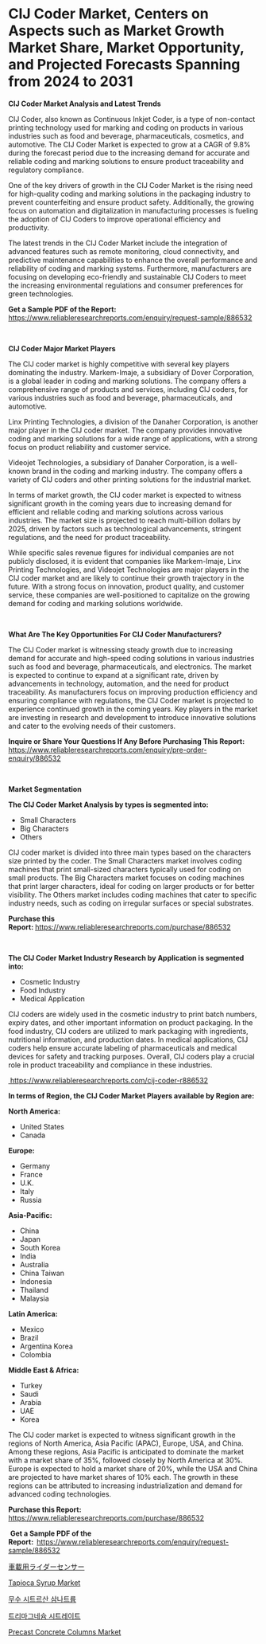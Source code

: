<p><h1>CIJ Coder Market, Centers on Aspects such as Market Growth Market Share, Market Opportunity, and Projected Forecasts Spanning from 2024 to 2031</h1></p><p><strong>CIJ Coder Market Analysis and Latest Trends</strong></p>
<p><p>CIJ Coder, also known as Continuous Inkjet Coder, is a type of non-contact printing technology used for marking and coding on products in various industries such as food and beverage, pharmaceuticals, cosmetics, and automotive. The CIJ Coder Market is expected to grow at a CAGR of 9.8% during the forecast period due to the increasing demand for accurate and reliable coding and marking solutions to ensure product traceability and regulatory compliance.</p><p>One of the key drivers of growth in the CIJ Coder Market is the rising need for high-quality coding and marking solutions in the packaging industry to prevent counterfeiting and ensure product safety. Additionally, the growing focus on automation and digitalization in manufacturing processes is fueling the adoption of CIJ Coders to improve operational efficiency and productivity.</p><p>The latest trends in the CIJ Coder Market include the integration of advanced features such as remote monitoring, cloud connectivity, and predictive maintenance capabilities to enhance the overall performance and reliability of coding and marking systems. Furthermore, manufacturers are focusing on developing eco-friendly and sustainable CIJ Coders to meet the increasing environmental regulations and consumer preferences for green technologies.</p></p>
<p><strong>Get a Sample PDF of the Report:&nbsp;</strong> <a href="https://www.reliableresearchreports.com/enquiry/request-sample/886532">https://www.reliableresearchreports.com/enquiry/request-sample/886532</a></p>
<p>&nbsp;</p>
<p><strong>CIJ Coder Major Market Players</strong></p>
<p><p>The CIJ coder market is highly competitive with several key players dominating the industry. Markem-Imaje, a subsidiary of Dover Corporation, is a global leader in coding and marking solutions. The company offers a comprehensive range of products and services, including CIJ coders, for various industries such as food and beverage, pharmaceuticals, and automotive.</p><p>Linx Printing Technologies, a division of the Danaher Corporation, is another major player in the CIJ coder market. The company provides innovative coding and marking solutions for a wide range of applications, with a strong focus on product reliability and customer service.</p><p>Videojet Technologies, a subsidiary of Danaher Corporation, is a well-known brand in the coding and marking industry. The company offers a variety of CIJ coders and other printing solutions for the industrial market.</p><p>In terms of market growth, the CIJ coder market is expected to witness significant growth in the coming years due to increasing demand for efficient and reliable coding and marking solutions across various industries. The market size is projected to reach multi-billion dollars by 2025, driven by factors such as technological advancements, stringent regulations, and the need for product traceability.</p><p>While specific sales revenue figures for individual companies are not publicly disclosed, it is evident that companies like Markem-Imaje, Linx Printing Technologies, and Videojet Technologies are major players in the CIJ coder market and are likely to continue their growth trajectory in the future. With a strong focus on innovation, product quality, and customer service, these companies are well-positioned to capitalize on the growing demand for coding and marking solutions worldwide.</p></p>
<p>&nbsp;</p>
<p><strong>What Are The Key Opportunities For CIJ Coder Manufacturers?</strong></p>
<p><p>The CIJ Coder market is witnessing steady growth due to increasing demand for accurate and high-speed coding solutions in various industries such as food and beverage, pharmaceuticals, and electronics. The market is expected to continue to expand at a significant rate, driven by advancements in technology, automation, and the need for product traceability. As manufacturers focus on improving production efficiency and ensuring compliance with regulations, the CIJ Coder market is projected to experience continued growth in the coming years. Key players in the market are investing in research and development to introduce innovative solutions and cater to the evolving needs of their customers.</p></p>
<p><strong>Inquire or Share Your Questions If Any Before Purchasing This Report:</strong> <a href="https://www.reliableresearchreports.com/enquiry/pre-order-enquiry/886532">https://www.reliableresearchreports.com/enquiry/pre-order-enquiry/886532</a></p>
<p>&nbsp;</p>
<p><strong>Market Segmentation</strong></p>
<p><strong>The CIJ Coder Market Analysis by types is segmented into:</strong></p>
<p><ul><li>Small Characters</li><li>Big Characters</li><li>Others</li></ul></p>
<p><p>CIJ coder market is divided into three main types based on the characters size printed by the coder. The Small Characters market involves coding machines that print small-sized characters typically used for coding on small products. The Big Characters market focuses on coding machines that print larger characters, ideal for coding on larger products or for better visibility. The Others market includes coding machines that cater to specific industry needs, such as coding on irregular surfaces or special substrates.</p></p>
<p><strong>Purchase this Report:&nbsp;</strong><a href="https://www.reliableresearchreports.com/purchase/886532">https://www.reliableresearchreports.com/purchase/886532</a></p>
<p>&nbsp;</p>
<p><strong>The CIJ Coder Market Industry Research by Application is segmented into:</strong></p>
<p><ul><li>Cosmetic Industry</li><li>Food Industry</li><li>Medical Application</li></ul></p>
<p><p>CIJ coders are widely used in the cosmetic industry to print batch numbers, expiry dates, and other important information on product packaging. In the food industry, CIJ coders are utilized to mark packaging with ingredients, nutritional information, and production dates. In medical applications, CIJ coders help ensure accurate labeling of pharmaceuticals and medical devices for safety and tracking purposes. Overall, CIJ coders play a crucial role in product traceability and compliance in these industries.</p></p>
<p><a href="https://www.reliableresearchreports.com/cij-coder-r886532">&nbsp;https://www.reliableresearchreports.com/cij-coder-r886532</a></p>
<p><strong>In terms of Region, the CIJ Coder Market Players available by Region are:</strong></p>
<p>
    <p> <strong> North America: </strong>
        <ul>
            <li>United States</li>
            <li>Canada</li>
        </ul>
        </p> 
    <p> <strong> Europe: </strong>
        <ul>
            <li>Germany</li>
            <li>France</li>
            <li>U.K.</li>
            <li>Italy</li>
            <li>Russia</li>
        </ul>
        </p> 
    <p> <strong> Asia-Pacific: </strong>
        <ul>
            <li>China</li>
            <li>Japan</li>
            <li>South Korea</li>
            <li>India</li>
            <li>Australia</li>
            <li>China Taiwan</li>
            <li>Indonesia</li>
            <li>Thailand</li>
            <li>Malaysia</li>
        </ul>
        </p> 
    <p> <strong> Latin America: </strong>
        <ul>
            <li>Mexico</li>
            <li>Brazil</li>
            <li>Argentina Korea</li>
            <li>Colombia</li>
        </ul>
        </p> 
    <p> <strong> Middle East & Africa: </strong>
        <ul>
            <li>Turkey</li>
            <li>Saudi</li>
            <li>Arabia</li>
            <li>UAE</li>
            <li>Korea</li>
        </ul>
    </p>
    </p>
<p><p>The CIJ coder market is expected to witness significant growth in the regions of North America, Asia Pacific (APAC), Europe, USA, and China. Among these regions, Asia Pacific is anticipated to dominate the market with a market share of 35%, followed closely by North America at 30%. Europe is expected to hold a market share of 20%, while the USA and China are projected to have market shares of 10% each. The growth in these regions can be attributed to increasing industrialization and demand for advanced coding technologies.</p></p>
<p><strong>Purchase this Report: </strong><a href="https://www.reliableresearchreports.com/purchase/886532">https://www.reliableresearchreports.com/purchase/886532</a></p>
<p>&nbsp;<strong>Get a Sample PDF of the Report:&nbsp;&nbsp;</strong><a href="https://www.reliableresearchreports.com/enquiry/request-sample/886532">https://www.reliableresearchreports.com/enquiry/request-sample/886532</a></p>
<p><strong></strong></p>
<p><p><a href="https://github.com/lrlmopnhwd79300/Market-Research-Report-List-1/blob/main/121659129069.md">車載用ライダーセンサー</a></p><p><a href="https://www.linkedin.com/pulse/tapioca-syrup-market-competitive-analysis-trends-forecast-2031-adzxc?trackingId=5%2FIfVIC53FqmvKQHrduMwQ%3D%3D">Tapioca Syrup Market</a></p><p><a href="https://github.com/akzkkws047661437/Market-Research-Report-List-1/blob/main/656858526746.md">무수 시트르산 삼나트륨</a></p><p><a href="https://github.com/vsckjg50460/Market-Research-Report-List-1/blob/main/514599726747.md">트리마그네슘 시트레이트</a></p><p><a href="https://issuu.com/reportprime-2/docs/precast-concrete-columns-market-size-2030.pptx">Precast Concrete Columns Market</a></p></p>